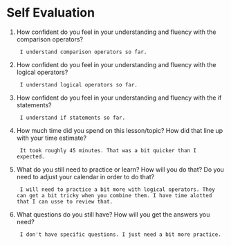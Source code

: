 # Self Evaluation

1. How confident do you feel in your understanding and fluency with the comparison operators?

        I understand comparison operators so far.

2. How confident do you feel in your understanding and fluency with the logical operators?

        I understand logical operators so far.

3. How confident do you feel in your understanding and fluency with the if statements?

        I understand if statements so far.

4. How much time did you spend on this lesson/topic? How did that line up with your time estimate?

        It took roughly 45 minutes. That was a bit quicker than I expected.

5. What do you still need to practice or learn? How will you do that? Do you need to adjust your calendar in order to do that?

        I will need to practice a bit more with logical operators. They can get a bit tricky when you combine them. I have time alotted that I can usse to review that.

6. What questions do you still have? How will you get the answers you need?

        I don't have specific questions. I just need a bit more practice.
